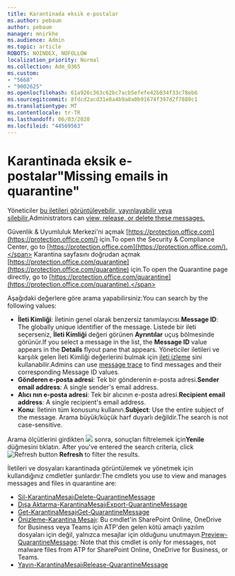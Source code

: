 ```yaml
---
title: Karantinada eksik e-postalar
ms.author: pebaum
author: pebaum
manager: mnirkhe
ms.audience: Admin
ms.topic: article
ROBOTS: NOINDEX, NOFOLLOW
localization_priority: Normal
ms.collection: Adm_O365
ms.custom:
- "5668"
- "9002625"
ms.openlocfilehash: 61a926c363c62bc7acb5efefe42b834f33c78eb6
ms.sourcegitcommit: 8fdcd2acd31e8a4b9a8a0b91674f397d2f7889c1
ms.translationtype: MT
ms.contentlocale: tr-TR
ms.lasthandoff: 06/03/2020
ms.locfileid: "44569563"
---
```

# <a name="missing-emails-in-quarantine"></a><span data-ttu-id="22223-102">Karantinada eksik e-postalar"</span><span class="sxs-lookup"><span data-stu-id="22223-102">Missing emails in quarantine"</span></span>

<span data-ttu-id="22223-103">Yöneticiler [bu iletileri görüntüleyebilir, yayınlayabilir veya silebilir.](https://docs.microsoft.com/microsoft-365/security/office-365-security/manage-quarantined-messages-and-files?view=o365-worldwide)</span><span class="sxs-lookup"><span data-stu-id="22223-103">Administrators can [view, release, or delete these messages.](https://docs.microsoft.com/microsoft-365/security/office-365-security/manage-quarantined-messages-and-files?view=o365-worldwide)</span></span>

<span data-ttu-id="22223-104">Güvenlik & Uyumluluk Merkezi'ni açmak [https://protection.office.com](https://protection.office.com/) için.</span><span class="sxs-lookup"><span data-stu-id="22223-104">To open the Security & Compliance Center, go to [https://protection.office.com](https://protection.office.com/).</span></span> <span data-ttu-id="22223-105">Karantina sayfasını doğrudan açmak [https://protection.office.com/quarantine](https://protection.office.com/quarantine) için.</span><span class="sxs-lookup"><span data-stu-id="22223-105">To open the Quarantine page directly, go to [https://protection.office.com/quarantine](https://protection.office.com/quarantine).</span></span>  

<span data-ttu-id="22223-106">Aşağıdaki değerlere göre arama yapabilirsiniz:</span><span class="sxs-lookup"><span data-stu-id="22223-106">You can search by the following values:</span></span>  

- <span data-ttu-id="22223-107">**İleti Kimliği**: İletinin genel olarak benzersiz tanımlayıcısı.</span><span class="sxs-lookup"><span data-stu-id="22223-107">**Message ID**: The globally unique identifier of the message.</span></span> <span data-ttu-id="22223-108">Listede bir ileti seçerseniz, **İleti Kimliği** değeri görünen **Ayrıntılar** uçuş bölmesinde görünür.</span><span class="sxs-lookup"><span data-stu-id="22223-108">If you select a message in the list, the  **Message ID**  value appears in the  **Details**  flyout pane that appears.</span></span> <span data-ttu-id="22223-109">Yöneticiler iletileri ve karşılık gelen İleti Kimliği değerlerini bulmak için [ileti izleme](https://docs.microsoft.com/microsoft-365/security/office-365-security/message-trace-scc?view=o365-worldwide) sini kullanabilir.</span><span class="sxs-lookup"><span data-stu-id="22223-109">Admins can use [message trace](https://docs.microsoft.com/microsoft-365/security/office-365-security/message-trace-scc?view=o365-worldwide) to find messages and their corresponding Message ID values.</span></span>
- <span data-ttu-id="22223-110">**Gönderen e-posta adresi**: Tek bir gönderenin e-posta adresi.</span><span class="sxs-lookup"><span data-stu-id="22223-110">**Sender email address**: A single sender's email address.</span></span>
- <span data-ttu-id="22223-111">**Alıcı nın e-posta adresi**: Tek bir alıcının e-posta adresi.</span><span class="sxs-lookup"><span data-stu-id="22223-111">**Recipient email address**: A single recipient's email address.</span></span>
- <span data-ttu-id="22223-112">**Konu**: İletinin tüm konusunu kullanın.</span><span class="sxs-lookup"><span data-stu-id="22223-112">**Subject**: Use the entire subject of the message.</span></span> <span data-ttu-id="22223-113">Arama büyük/küçük harf duyarlı değildir.</span><span class="sxs-lookup"><span data-stu-id="22223-113">The search is not case-sensitive.</span></span>

<span data-ttu-id="22223-114">Arama ölçütlerini girdikten ![ ](https://docs.microsoft.com/microsoft-365/media/scc-quarantine-refresh.png?view=o365-worldwide) sonra, sonuçları filtrelemek için**Yenile** düğmesini tıklatın.  </span><span class="sxs-lookup"><span data-stu-id="22223-114">After you've entered the search criteria, click  ![Refresh button](https://docs.microsoft.com/microsoft-365/media/scc-quarantine-refresh.png?view=o365-worldwide)  **Refresh**  to filter the results.</span></span>

<span data-ttu-id="22223-115">İletileri ve dosyaları karantinada görüntülemek ve yönetmek için kullandığınız cmdletler şunlardır:</span><span class="sxs-lookup"><span data-stu-id="22223-115">The cmdlets you use to view and manages messages and files in quarantine are:</span></span>
- [<span data-ttu-id="22223-116">Sil-KarantinaMesajı</span><span class="sxs-lookup"><span data-stu-id="22223-116">Delete-QuarantineMessage</span></span>](https://docs.microsoft.com/powershell/module/exchange/delete-quarantinemessage)
- [<span data-ttu-id="22223-117">Dışa Aktarma-KarantinaMesajı</span><span class="sxs-lookup"><span data-stu-id="22223-117">Export-QuarantineMessage</span></span>](https://docs.microsoft.com/powershell/module/exchange/export-quarantinemessage)
- [<span data-ttu-id="22223-118">Get-KarantinaMesajı</span><span class="sxs-lookup"><span data-stu-id="22223-118">Get-QuarantineMessage</span></span>](https://docs.microsoft.com/powershell/module/exchange/get-quarantinemessage)
- <span data-ttu-id="22223-119">[Önizleme-Karantina Mesajı](https://docs.microsoft.com/powershell/module/exchange/preview-quarantinemessage): Bu cmdlet'in SharePoint Online, OneDrive for Business veya Teams için ATP'den gelen kötü amaçlı yazılım dosyaları için değil, yalnızca mesajlar için olduğunu unutmayın.</span><span class="sxs-lookup"><span data-stu-id="22223-119">[Preview-QuarantineMessage](https://docs.microsoft.com/powershell/module/exchange/preview-quarantinemessage): Note that this cmdlet is only for messages, not malware files from ATP for SharePoint Online, OneDrive for Business, or Teams.</span></span>
- [<span data-ttu-id="22223-120">Yayın-KarantinaMesajı</span><span class="sxs-lookup"><span data-stu-id="22223-120">Release-QuarantineMessage</span></span>](https://docs.microsoft.com/powershell/module/exchange/release-quarantinemessage)
